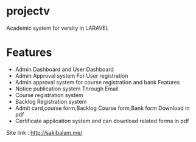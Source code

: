 # projectv
Academic system for versity in LARAVEL

# Features
 - Admin Dashboard and User Dashboard
 - Admin Approval system For User registration
 - Admin approval system for course registration and bank Features
 - Notice publication system Through Email
 - Course registration system
 - Backlog Registration system
 - Admit card,course form,Backlog Course form,Bank form Download in pdf
 - Certificate application system and can download related forms in pdf

Site link : http://sakibalam.me/
